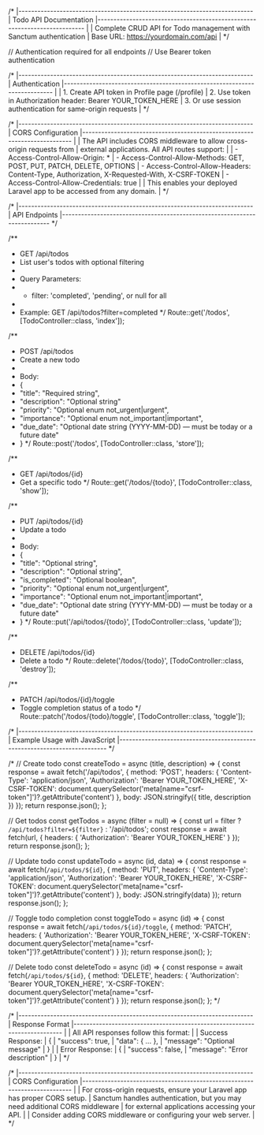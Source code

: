 /*
|--------------------------------------------------------------------------
| Todo API Documentation
|--------------------------------------------------------------------------
|
| Complete CRUD API for Todo management with Sanctum authentication
| Base URL: https://yourdomain.com/api
|
*/

// Authentication required for all endpoints
// Use Bearer token authentication

/*
|--------------------------------------------------------------------------
| Authentication
|--------------------------------------------------------------------------
|
| 1. Create API token in Profile page (/profile)
| 2. Use token in Authorization header: Bearer YOUR_TOKEN_HERE
| 3. Or use session authentication for same-origin requests
|
*/

/*
|--------------------------------------------------------------------------
| CORS Configuration
|--------------------------------------------------------------------------
|
| The API includes CORS middleware to allow cross-origin requests from
| external applications. All API routes support:
|
| - Access-Control-Allow-Origin: *
| - Access-Control-Allow-Methods: GET, POST, PUT, PATCH, DELETE, OPTIONS
| - Access-Control-Allow-Headers: Content-Type, Authorization, X-Requested-With, X-CSRF-TOKEN
| - Access-Control-Allow-Credentials: true
|
| This enables your deployed Laravel app to be accessed from any domain.
|
*/

/*
|--------------------------------------------------------------------------
| API Endpoints
|--------------------------------------------------------------------------
*/

/**
 * GET /api/todos
 * List user's todos with optional filtering
 *
 * Query Parameters:
 * - filter: 'completed', 'pending', or null for all
 *
 * Example: GET /api/todos?filter=completed
 */
Route::get('/todos', [TodoController::class, 'index']);

/**
 * POST /api/todos
 * Create a new todo
 *
 * Body:
 * {
 *   "title": "Required string",
 *   "description": "Optional string"
 *   "priority": "Optional enum not_urgent|urgent",
 *   "importance": "Optional enum not_important|important",
 *   "due_date": "Optional date string (YYYY-MM-DD) — must be today or a future date"
 * }
 */
Route::post('/todos', [TodoController::class, 'store']);

/**
 * GET /api/todos/{id}
 * Get a specific todo
 */
Route::get('/todos/{todo}', [TodoController::class, 'show']);

/**
 * PUT /api/todos/{id}
 * Update a todo
 *
 * Body:
 * {
 *   "title": "Optional string",
 *   "description": "Optional string",
 *   "is_completed": "Optional boolean",
 *   "priority": "Optional enum not_urgent|urgent",
 *   "importance": "Optional enum not_important|important",
 *   "due_date": "Optional date string (YYYY-MM-DD) — must be today or a future date"
 * }
 */
Route::put('/api/todos/{todo}', [TodoController::class, 'update']);

/**
 * DELETE /api/todos/{id}
 * Delete a todo
 */
Route::delete('/todos/{todo}', [TodoController::class, 'destroy']);

/**
 * PATCH /api/todos/{id}/toggle
 * Toggle completion status of a todo
 */
Route::patch('/todos/{todo}/toggle', [TodoController::class, 'toggle']);

/*
|--------------------------------------------------------------------------
| Example Usage with JavaScript
|--------------------------------------------------------------------------
*/

/*
// Create todo
const createTodo = async (title, description) => {
  const response = await fetch('/api/todos', {
    method: 'POST',
    headers: {
      'Content-Type': 'application/json',
      'Authorization': 'Bearer YOUR_TOKEN_HERE',
      'X-CSRF-TOKEN': document.querySelector('meta[name="csrf-token"]')?.getAttribute('content')
    },
    body: JSON.stringify({ title, description })
  });
  return response.json();
};

// Get todos
const getTodos = async (filter = null) => {
  const url = filter ? `/api/todos?filter=${filter}` : '/api/todos';
  const response = await fetch(url, {
    headers: {
      'Authorization': 'Bearer YOUR_TOKEN_HERE'
    }
  });
  return response.json();
};

// Update todo
const updateTodo = async (id, data) => {
  const response = await fetch(`/api/todos/${id}`, {
    method: 'PUT',
    headers: {
      'Content-Type': 'application/json',
      'Authorization': 'Bearer YOUR_TOKEN_HERE',
      'X-CSRF-TOKEN': document.querySelector('meta[name="csrf-token"]')?.getAttribute('content')
    },
    body: JSON.stringify(data)
  });
  return response.json();
};

// Toggle todo completion
const toggleTodo = async (id) => {
  const response = await fetch(`/api/todos/${id}/toggle`, {
    method: 'PATCH',
    headers: {
      'Authorization': 'Bearer YOUR_TOKEN_HERE',
      'X-CSRF-TOKEN': document.querySelector('meta[name="csrf-token"]')?.getAttribute('content')
    }
  });
  return response.json();
};

// Delete todo
const deleteTodo = async (id) => {
  const response = await fetch(`/api/todos/${id}`, {
    method: 'DELETE',
    headers: {
      'Authorization': 'Bearer YOUR_TOKEN_HERE',
      'X-CSRF-TOKEN': document.querySelector('meta[name="csrf-token"]')?.getAttribute('content')
    }
  });
  return response.json();
};
*/

/*
|--------------------------------------------------------------------------
| Response Format
|--------------------------------------------------------------------------
|
| All API responses follow this format:
|
| Success Response:
| {
|   "success": true,
|   "data": { ... },
|   "message": "Optional message"
| }
|
| Error Response:
| {
|   "success": false,
|   "message": "Error description"
| }
|
*/

/*
|--------------------------------------------------------------------------
| CORS Configuration
|--------------------------------------------------------------------------
|
| For cross-origin requests, ensure your Laravel app has proper CORS setup.
| Sanctum handles authentication, but you may need additional CORS middleware
| for external applications accessing your API.
|
| Consider adding CORS middleware or configuring your web server.
|
*/
